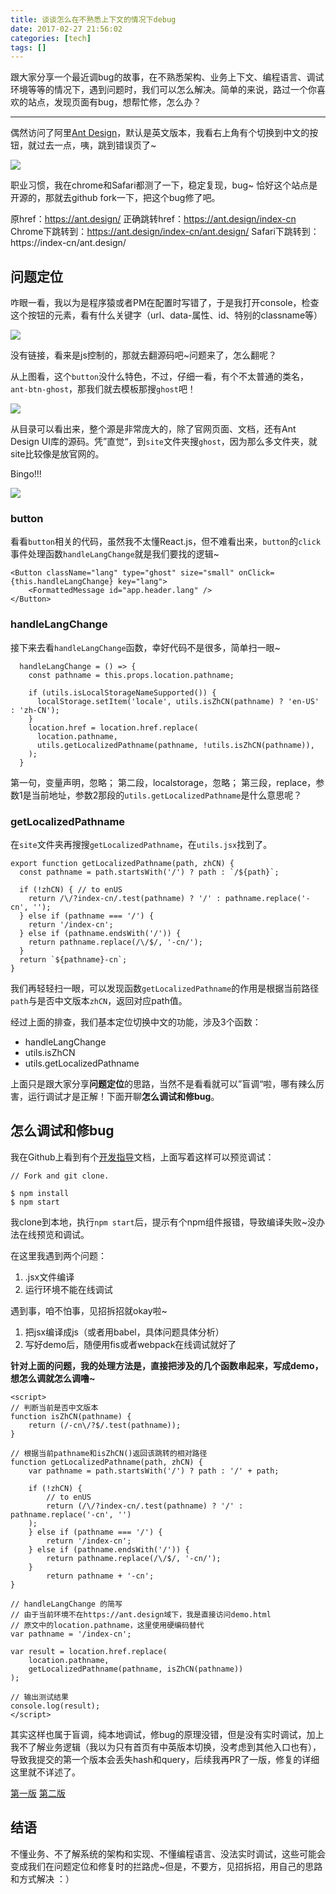 ```yaml
---
title: 谈谈怎么在不熟悉上下文的情况下debug
date: 2017-02-27 21:56:02
categories: [tech]
tags: []
---
```


跟大家分享一个最近调bug的故事，在不熟悉架构、业务上下文、编程语言、调试环境等等的情况下，遇到问题时，我们可以怎么解决。简单的来说，路过一个你喜欢的站点，发现页面有bug，想帮忙修，怎么办？
<!-- more -->
***

偶然访问了阿里[Ant Design](https://ant.design/)，默认是英文版本，我看右上角有个切换到中文的按钮，就过去一点，咦，跳到错误页了~

![](https://cdn.sinacloud.net/woodysblog/articles/en-to-zh.png)

职业习惯，我在chrome和Safari都测了一下，稳定复现，bug~
恰好这个站点是开源的，那就去github fork一下，把这个bug修了吧。

原href：https://ant.design/
正确跳转href：https://ant.design/index-cn
Chrome下跳转到：https://ant.design/index-cn/ant.design/
Safari下跳转到：https://index-cn/ant.design/

## 问题定位

咋眼一看，我以为是程序猿或者PM在配置时写错了，于是我打开console，检查这个按钮的元素，看有什么关键字（url、data-属性、id、特别的classname等）

![](https://cdn.sinacloud.net/woodysblog/articles/antd-button.png)

没有链接，看来是js控制的，那就去翻源码吧~问题来了，怎么翻呢？

从上图看，这个`button`没什么特色，不过，仔细一看，有个不太普通的类名，`ant-btn-ghost`，那我们就去模板那搜`ghost`吧！

![](https://cdn.sinacloud.net/woodysblog/articles/antd-folder.png)

从目录可以看出来，整个源是非常庞大的，除了官网页面、文档，还有Ant Design UI库的源码。凭”直觉“，到`site`文件夹搜`ghost`，因为那么多文件夹，就site比较像是放官网的。

Bingo!!!

![](https://cdn.sinacloud.net/woodysblog/articles/antd-search.png)

### button

看看`button`相关的代码，虽然我不太懂React.js，但不难看出来，`button`的`click`事件处理函数`handleLangChange`就是我们要找的逻辑~

```
<Button className="lang" type="ghost" size="small" onClick={this.handleLangChange} key="lang">
    <FormattedMessage id="app.header.lang" />
</Button>
```
### handleLangChange
接下来去看`handleLangChange`函数，幸好代码不是很多，简单扫一眼~

```
  handleLangChange = () => {
    const pathname = this.props.location.pathname;

    if (utils.isLocalStorageNameSupported()) {
      localStorage.setItem('locale', utils.isZhCN(pathname) ? 'en-US' : 'zh-CN');
    }
    location.href = location.href.replace(
      location.pathname,
      utils.getLocalizedPathname(pathname, !utils.isZhCN(pathname)),
    );
  }
```

第一句，变量声明，忽略；
第二段，localstorage，忽略；
第三段，replace，参数1是当前地址，参数2那段的`utils.getLocalizedPathname`是什么意思呢？

### getLocalizedPathname
在`site`文件夹再搜搜`getLocalizedPathname`，在`utils.jsx`找到了。

```
export function getLocalizedPathname(path, zhCN) {
  const pathname = path.startsWith('/') ? path : `/${path}`;

  if (!zhCN) { // to enUS
    return /\/?index-cn/.test(pathname) ? '/' : pathname.replace('-cn', '');
  } else if (pathname === '/') {
    return '/index-cn';
  } else if (pathname.endsWith('/')) {
    return pathname.replace(/\/$/, '-cn/');
  }
  return `${pathname}-cn`;
}
```

我们再轻轻扫一眼，可以发现函数`getLocalizedPathname`的作用是根据当前路径`path`与是否中文版本`zhCN`，返回对应path值。

经过上面的排查，我们基本定位切换中文的功能，涉及3个函数：

* handleLangChange
* utils.isZhCN
* utils.getLocalizedPathname

上面只是跟大家分享**问题定位**的思路，当然不是看看就可以”盲调“啦，哪有辣么厉害，运行调试才是正解！下面开聊**怎么调试和修bug**。

## 怎么调试和修bug

我在Github上看到有个[开发指导](https://github.com/ant-design/ant-design/wiki/Development)文档，上面写着这样可以预览调试：

```
// Fork and git clone.

$ npm install
$ npm start
```

我clone到本地，执行`npm start`后，提示有个npm组件报错，导致编译失败~没办法在线预览和调试。

在这里我遇到两个问题：

1. .jsx文件编译
2. 运行环境不能在线调试 

遇到事，咱不怕事，见招拆招就okay啦~

1. 把jsx编译成js（或者用babel，具体问题具体分析）
2. 写好demo后，随便用fis或者webpack在线调试就好了

**针对上面的问题，我的处理方法是，直接把涉及的几个函数串起来，写成demo，想怎么调就怎么调噜~**

```
<script>
// 判断当前是否中文版本
function isZhCN(pathname) {
    return (/-cn\/?$/.test(pathname));
}

// 根据当前pathname和isZhCN()返回该跳转的相对路径
function getLocalizedPathname(path, zhCN) {
    var pathname = path.startsWith('/') ? path : '/' + path;

    if (!zhCN) {
        // to enUS
        return (/\/?index-cn/.test(pathname) ? '/' : pathname.replace('-cn', '')
    );
    } else if (pathname === '/') {
        return '/index-cn';
    } else if (pathname.endsWith('/')) {
        return pathname.replace(/\/$/, '-cn/');
    }
        return pathname + '-cn';
}

// handleLangChange 的简写
// 由于当前环境不在https://ant.design域下，我是直接访问demo.html
// 原文中的location.pathname，这里使用硬编码替代
var pathname = '/index-cn';

var result = location.href.replace(
    location.pathname,
    getLocalizedPathname(pathname, isZhCN(pathname))
);

// 输出测试结果
console.log(result);
</script>
```

其实这样也属于盲调，纯本地调试，修bug的原理没错，但是没有实时调试，加上我不了解业务逻辑（我以为只有首页有中英版本切换，没考虑到其他入口也有），导致我提交的第一个版本会丢失hash和query，后续我再PR了一版，修复的详细这里就不详述了。

[第一版](https://github.com/ant-design/ant-design/pull/5050) [第二版](https://github.com/YuyingWu/ant-design/commit/9c9c164617ec35d9c30e5518f94661601bcd736b)

## 结语

不懂业务、不了解系统的架构和实现、不懂编程语言、没法实时调试，这些可能会变成我们在问题定位和修复时的拦路虎~但是，不要方，见招拆招，用自己的思路和方式解决 ：）
